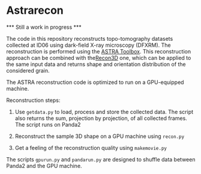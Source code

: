 # Astrarecon

*** Still a work in progress ***

The code in this repository reconstructs topo-tomography datasets collected at ID06 using dark-field X-ray microscopy (DFXRM). The reconstruction is performed using the [ASTRA Toolbox](http://www.astra-toolbox.com/). This reconstruction approach can be combined with the[Recon3D](https://github.com/albusdemens/Recon3D) one, which can be applied to the same input data and returns shape and orientation distribution of the considered grain.

The ASTRA reconstruction code is optimized to run on a GPU-equipped machine.

Reconstruction steps:

 1. Use `getdata.py` to load, process and store the collected data. The script also returns the sum, projection by projection, of all collected frames. The script runs on Panda2

 2. Reconstruct the sample 3D shape on a GPU machine using `recon.py`

 3. Get a feeling of the reconstruction quality using `makemovie.py`

The scripts `gpurun.py` and `pandarun.py` are designed to shuffle data between Panda2 and the GPU machine.
